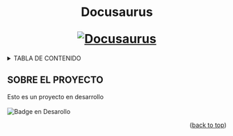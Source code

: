 <h1 align="center">
  <p align="center">Docusaurus</p>
  <a href="https://docusaurus.io"><img src="https://docusaurus.io/img/slash-introducing.svg" alt="Docusaurus"></a>
</h1>



<!-- TABLA DE CONTENIDO -->
<details>
  <summary>TABLA DE CONTENIDO</summary>
  <ol>
    <li>
      <a href="#about-the-project">Sobre el proyecto</a
    </li>
  </ol>
</details>

<!-- ABOUT THE PROJECT -->
## SOBRE EL PROYECTO
Esto es un proyecto en desarrollo
<br>
<br>
![Badge en Desarollo](https://img.shields.io/badge/STATUS-EN%20DESAROLLO-green) 

<p align="right">(<a href="#readme-top">back to top</a>)</p>




